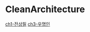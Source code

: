 # CleanArchitecture

[ch1-전상필](https://github.com/2beans/CleanArchitecture/blob/master/ch1.md)
[ch3-우명인](https://github.com/2beans/CleanArchitecture/blob/master/ch3.md)
